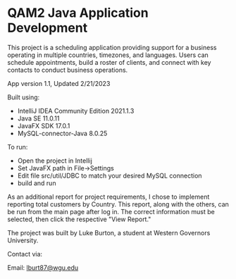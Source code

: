 # QAM2 Java Application Development

This project is a scheduling application providing support for a business operating in multiple countries, timezones, and languages.
Users can schedule appointments, build a roster of clients, and connect with key contacts to conduct business operations.

App version 1.1,
Updated 2/21/2023

Built using:
- IntelliJ IDEA Community Edition 2021.1.3
- Java SE 11.0.11
- JavaFX SDK 17.0.1
- MySQL-connector-Java 8.0.25

To run:
- Open the project in Intellij
- Set JavaFX path in  File->Settings
- Edit file src/util/JDBC to match your desired MySQL connection
- build and run

As an additional report for project requirements, I chose to implement reporting total customers by Country.
This report, along with the others, can be run from the main page after log in. The correct information must 
be selected, then click the respective "View Report."


The project was built by Luke Burton, a student at Western Governors University.

Contact via: 

Email: lburt87@wgu.edu

